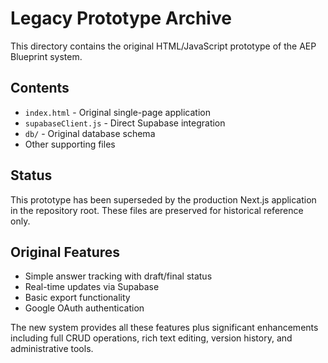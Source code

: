 # Legacy Prototype Archive

This directory contains the original HTML/JavaScript prototype of the AEP Blueprint system.

## Contents

- `index.html` - Original single-page application
- `supabaseClient.js` - Direct Supabase integration
- `db/` - Original database schema
- Other supporting files

## Status

This prototype has been superseded by the production Next.js application in the repository root. These files are preserved for historical reference only.

## Original Features

- Simple answer tracking with draft/final status
- Real-time updates via Supabase
- Basic export functionality
- Google OAuth authentication

The new system provides all these features plus significant enhancements including full CRUD operations, rich text editing, version history, and administrative tools.
